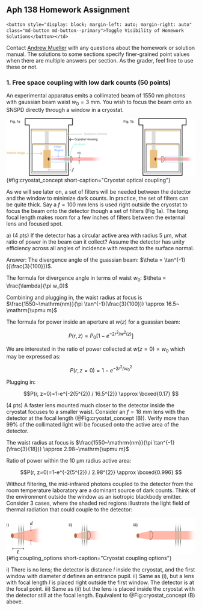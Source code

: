 ## Aph 138 Homework Assignment



<!-- the html tag makes this only appear on the website -->
<!-- if you don't use the {=html} syntax, then the inside of the div would be rendered in the latex document -->
```{=html}
<button style="display: block; margin-left: auto; margin-right: auto" class="md-button md-button--primary">Toggle Visibility of Homework Solutions</button></td>
```
<!-- This span is processed by  pandoc-latex-color so that the color of the pdf will change also. -->
<span class=blue>Contact [Andrew Mueller](mailto:andrewstermueller@gmail.com) with any questions about the homework or solution manual. The solutions to some sections specify finer-grained point values when there are multiple answers per section. As the grader, feel free to use these or not. </span>

### 1. Free space coupling with low dark counts (50 points)
An experimental apparatus emits a collimated beam of $1550~\mathrm{nm}$ photons with gaussian beam waist $w_0 = 3~\mathrm{mm}$. You wish to focus the beam onto an SNSPD directly through a window in a cryostat. 

![** **](./figs_05/fig1b_light.svg){#fig:cryostat_concept short-caption="Cryostat optical coupling"}

As we will see later on, a set of filters will be needed between the detector and the window to minimize dark counts. In practice, the set of filters can be quite thick. Say a $f = 100~\mathrm{mm}$ lens is used right outside the cryostat to focus the beam onto the detector though a set of filters (Fig 1a). The long focal length makes room for a few inches of filters between the external lens and focused spot. 

<!-- This is a link to [The cryostat](./#fig:cryostat_concept) -->

a) (4 pts) If the detector has a circular active area with radius $5~\mathrm{\upmu m}$, what ratio of power in the beam can it collect? Assume the detector has unity efficiency across all angles of incidence with respect to the surface normal. 

<span class=blue markdown> Answer: The divergence angle of the guassian beam: $\theta = \tan^{-1}({\frac{3}{100}})$. </span>

<span class=blue markdown>  The formula for divergence angle in terms of waist $w_0$: $\theta = \frac{\lambda}{\pi w_0}$ </span>

<span class=blue markdown>  Combining and plugging in, the waist radius at focus is $\frac{1550~\mathrm{nm}}{\pi \tan^{-1}(\frac{3}{100})} \approx 16.5~ \mathrm{\upmu m}$ </span>


<span class=blue markdown> The formula for power inside an aperture at $w(z)$ for a guassian beam:</span>

<div class=blue markdown >

$$P(r, z)=P_{0}\left[1-e^{-2 r^{2} / w^{2}(z)}\right]$$ 

</div>

<span class=blue markdown>We are interested in the ratio of power collected at $w(z=0) = w_0$ which may be expressed as:</span>
<div class=blue markdown> 

$$P(r, z=0)=1-e^{-2 r^{2} / w_0^{2}}$$

</div>

<span class=blue markdown>Plugging in: </span>
<div class=blue markdown> 

$$P(r, z=0)=1-e^{-2(5^{2}) / 16.5^{2}} \approx  \boxed{0.17} $$

</div>

(4 pts) A faster lens mounted much closer to the detector inside the cryostat focuses to a smaller waist. Consider an $f = 18~\mathrm{mm}$ lens with the detector at the focal length (@Fig:cryostat_concept (B)). Verify more than 99% of the collimated light will be focused onto the active area of the detector.  


<span class=blue markdown> The waist radius at focus is  $\frac{1550~\mathrm{nm}}{\pi \tan^{-1}(\frac{3}{18})} \approx 2.98~\mathrm{\upmu m}$ </span>


<span class=blue markdown>Ratio of power within the $10~\mathrm{\upmu m}$ radius active area: </span>
<div class=blue markdown> 

$$P(r, z=0)=1-e^{-2(5^{2}) / 2.98^{2}} \approx \boxed{0.996} $$

</div>

Without filtering, the mid-infrared photons coupled to the detector from the room temperature laboratory are a dominant source of dark counts. Think of the environment outside the window as an isotropic blackbody emitter. Consider 3 cases, where the shaded red regions illustrate the light field of thermal radiation that could couple to the detector:

![**Three Coupling Options**](./figs_05/fig2b_light.svg){#fig:coupling_options short-caption="Cryostat coupling options"}

i) There is no lens; the detector is distance $l$ inside the cryostat, and the first window with diameter $d$ defines an entrance pupil.
ii) Same as (i), but a lens with focal length $l$ is placed right outside the first window. The detector is at the focal point.
iii) Same as (ii) but the lens is placed inside the cryostat with the detector still at the focal length. Equivalent to @Fig:cryostat_concept (B) above.




<!-- Keep at end of the page! -->
<script src="../../chapter_05/code/section_05.js"></script>
